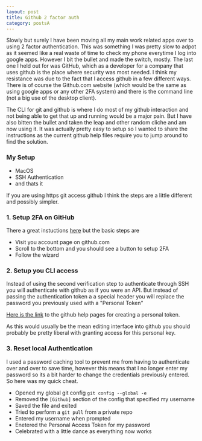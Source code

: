 ```yaml
---
layout: post
title: Github 2 factor auth
category: postsA
---
```

Slowly but surely I have been moving all my main work related apps over to using 2 factor authentication. This was something I was pretty slow to adpot as it seemed like a real waste of time to check my phone everytime I log into google apps. However I bit the bullet and made the switch, mostly. The last one I held out for was GitHub, which as a developer for a company that uses github is the place where security was most needed. I think my resistance was due to the fact that I access github in a few different ways. There is of course the Github.com website (which would be the same as using google apps or any other 2FA system) and there is the command line (not a big use of the desktop client).

The CLI for git and github is where I do most of my github interaction and not being able to get that up and running would be a major pain. But I have also bitten the bullet and taken the leap and other random cliche and am now using it. It was actually pretty easy to setup so I wanted to share the instructions as the current github help files require you to jump around to find the solution.

### My Setup
 - MacOS
 - SSH Authentication
 - and thats it

If you are using https git access github I think the steps are a little different and possibly simpler.

### 1. Setup 2FA on GitHub

There a great instuctions [here](https://help.github.com/articles/about-two-factor-authentication) but the basic steps are

 - Visit you account page on github.com
 - Scroll to the bottom and you should see a button to setup 2FA
 - Follow the wizard

### 2. Setup you CLI access

Instead of using the second verification step to authenticate through SSH you will authenticate with github as if you were an API. But instead of passing the authentication token a a special header you will replace the password you previously used with a "Personal Token"

[Here is the link](https://help.github.com/articles/creating-an-access-token-for-command-line-use) to the github help pages for creating a personal token.

As this would usually be the mean editing interface into github you should probably be pretty liberal with granting access for this personal key.

### 3. Reset local Authentication

I used a password caching tool to prevent me from having to authenticate over and over to save time, however this means that I no longer enter my password so its a bit harder to change the credentials previously entered. So here was my quick cheat.

 - Opened my global git config `git config --global -e`
 - Removed the `[Github]` section of the config that specified my username
 - Saved the file and exited
 - Tried to perform a `git pull` from a private repo
 - Entered my username when prompted
 - Enetered the Personal Access Token for my password
 - Celebrated with a little dance as everything now works
